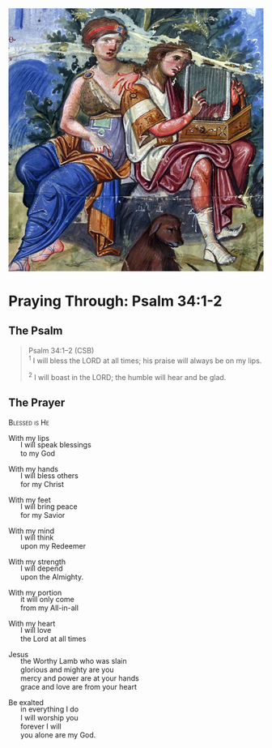 <img class="intro-right" src="../images/art-paris-psalter.jpg">

<style>
  li {list-style-type: none;}
  p + ul {
    margin-top: -18px;
}
</style>

# Praying Through: Psalm 34:1-2

## The Psalm

>Psalm 34:1–2 (CSB)  
><sup>1</sup> I will bless the LORD at all times; his praise will always be on my lips. 
>
><sup>2</sup> I will boast in the LORD; the humble will hear and be glad.

## The Prayer

<div style="font-variant: small-caps;">
Blessed is He
</div>

With my lips
* I will speak blessings
* to my God

With my hands
* I will bless others
* for my Christ

With my feet
* I will bring peace
* for my Savior

With my mind
* I will think
* upon my Redeemer

With my strength
* I will depend
* upon the Almighty.

With my portion
* it will only come
* from my All-in-all

With my heart
* I will love
* the Lord at all times

Jesus
* the Worthy Lamb who was slain
* glorious and mighty are you
* mercy and power are at your hands
* grace and love are from your heart

Be exalted
* in everything I do
* I will worship you
* forever I will
* you alone are my God.

